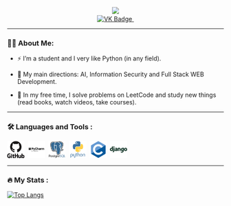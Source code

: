 <div id="header" align="center">
  <img src="https://user-images.githubusercontent.com/99331448/231745829-bfff4e30-24ed-4d63-9567-f24ff71b6e5f.gif" width="100"/>
</div>


<div id="badges" align="center">
  <a href="https://vk.com/god.mode_on">
    <img src="https://img.shields.io/badge/VK-blue?logo=VK&logoColor=white" alt="VK Badge"/>
  </a>  

  <a href="https://t.me/oN_ovlaSliveD_No">
    <img src="https://komarev.com/ghpvc/?username=oNovlaSliveDNo&style=flat-square&color=green" alt=""/>
  </a>
</div>

---

### :man_technologist: About Me:

- :zap: I’m a student and I very like Python (in any field).

- :seedling: My main directions: AI, Information Security and Full Stack WEB Development.

- :telescope: In my free time, I solve problems on LeetCode and study new things (read books, watch videos, take courses).

---

### :hammer_and_wrench: Languages and Tools :

<div>
  <img src="https://github.com/devicons/devicon/blob/master/icons/github/github-original-wordmark.svg" title="GitHub" alt="GitHub" width="40" height="40"/>&nbsp;
  <img src="https://github.com/devicons/devicon/blob/master/icons/pycharm/pycharm-original-wordmark.svg" title="PyCharm" alt="PyCharm" width="40" height="40"/>&nbsp;
  <img src="https://github.com/devicons/devicon/blob/master/icons/postgresql/postgresql-original-wordmark.svg" title="PostgreSQL" alt="PostgreSQL" width="40" height="40"/>&nbsp;
  <img src="https://github.com/devicons/devicon/blob/master/icons/python/python-original-wordmark.svg" title="Python" alt="Python" width="40" height="40"/>&nbsp;
  <img src="https://github.com/devicons/devicon/blob/master/icons/c/c-original.svg" title="C" alt="C" width="40" height="40"/>&nbsp;
  <img src="https://github.com/devicons/devicon/blob/master/icons/django/django-plain-wordmark.svg" title="Django" alt="Django" width="40" height="40"/>&nbsp;
</div>

---

### :fire: My Stats :
[![Top Langs](https://github-readme-stats.vercel.app/api/top-langs/?username=oNovlaSliveDNo&layout=compact&theme=vision-friendly-dark)](https://github.com/anuraghazra/github-readme-stats)
